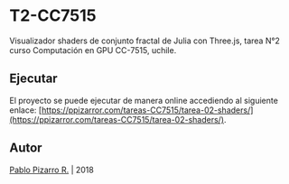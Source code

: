 # T2-CC7515

Visualizador shaders de conjunto fractal de Julia con Three.js, tarea N°2 curso Computación en GPU CC-7515, uchile.

## Ejecutar

El proyecto se puede ejecutar de manera online accediendo al siguiente enlace: [https://ppizarror.com/tareas-CC7515/tarea-02-shaders/](https://ppizarror.com/tareas-CC7515/tarea-02-shaders/).

## Autor

[Pablo Pizarro R.](http://ppizarror.com) | 2018
